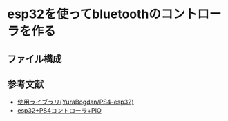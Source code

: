 # esp32を使ってbluetoothのコントローラを作る
## ファイル構成
## 参考文献
- [使用ライブラリ(YuraBogdan/PS4-esp32)](https://github.com/YuraBogdan/PS4-esp32)
- [esp32+PS4コントローラ+PIO](https://qiita.com/Ninagawa123/items/d8966092fe2abd3cba79)
